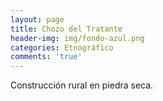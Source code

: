 ```yaml
---
layout: page
title: Chozo del Tratante
header-img: img/fondo-azul.png
categories: Etnográfico
comments: 'true'
---
```



Construcción rural en piedra seca.

<div class="photos">
</div>
